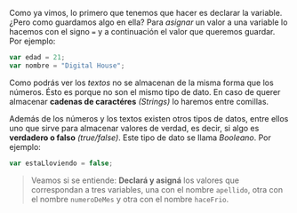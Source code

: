 Como ya vimos, lo primero que tenemos que hacer es declarar la variable. ¿Pero como guardamos algo en ella?
Para _asignar_ un valor a una variable lo hacemos con el signo `=` y a continuación el valor que queremos guardar.
Por ejemplo:

```javascript
var edad = 21;
var nombre = "Digital House";
```
Como podrás ver los _textos_ no se almacenan de la misma forma que los números. Ésto es porque no son el mismo tipo de dato. En caso de querer almacenar **cadenas de caractéres** _(Strings)_ lo haremos entre comillas.

Además de los números y los textos existen otros tipos de datos, entre ellos uno que sirve para almacenar valores de verdad, es decir, si algo es **verdadero o falso** _(true/false)_. Este tipo de dato se llama _Booleano_. Por ejemplo:

```javascript
var estaLloviendo = false;
```

> Veamos si se entiende: **Declará y asigná** los valores que correspondan a tres variables, una con el nombre `apellido`, otra con el nombre `numeroDeMes` y otra con el nombre `haceFrio`.